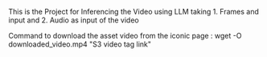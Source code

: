 This is the Project for Inferencing the Video using LLM taking 1. Frames and input and 2. Audio as input of the video

Command to download the asset video from the iconic page : wget -O downloaded_video.mp4 "S3 video tag link"